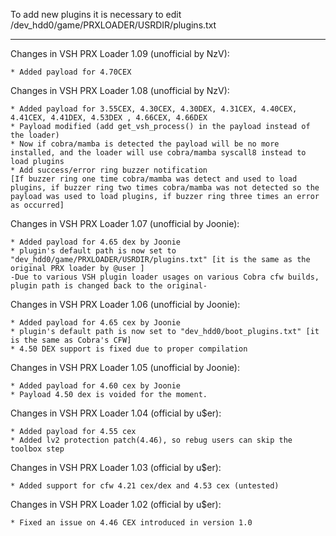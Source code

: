To add new plugins it is necessary to edit /dev_hdd0/game/PRXLOADER/USRDIR/plugins.txt 

-----------------------------------------------------------------------------------------------

Changes in VSH PRX Loader 1.09 (unofficial by NzV): 

	* Added payload for 4.70CEX

	
Changes in VSH PRX Loader 1.08 (unofficial by NzV): 

	* Added payload for 3.55CEX, 4.30CEX, 4.30DEX, 4.31CEX, 4.40CEX, 4.41CEX, 4.41DEX, 4.53DEX , 4.66CEX, 4.66DEX
	* Payload modified (add get_vsh_process() in the payload instead of the loader)
	* Now if cobra/mamba is detected the payload will be no more installed, and the loader will use cobra/mamba syscall8 instead to load plugins
	* Add success/error ring buzzer notification
	[If buzzer ring one time cobra/mamba was detect and used to load plugins, if buzzer ring two times cobra/mamba was not detected so the payload was used to load plugins, if buzzer ring three times an error as occurred]

	
Changes in VSH PRX Loader 1.07 (unofficial by Joonie): 

	* Added payload for 4.65 dex by Joonie 
	* plugin's default path is now set to "dev_hdd0/game/PRXLOADER/USRDIR/plugins.txt" [it is the same as the original PRX loader by @user ] 
	-Due to various VSH plugin loader usages on various Cobra cfw builds, plugin path is changed back to the original- 

	
Changes in VSH PRX Loader 1.06 (unofficial by Joonie): 

	* Added payload for 4.65 cex by Joonie
	* plugin's default path is now set to "dev_hdd0/boot_plugins.txt" [it is the same as Cobra's CFW] 
	* 4.50 DEX support is fixed due to proper compilation 
	
	
Changes in VSH PRX Loader 1.05 (unofficial by Joonie): 

	* Added payload for 4.60 cex by Joonie 
	* Payload 4.50 dex is voided for the moment. 

	
Changes in VSH PRX Loader 1.04 (official by u$er): 

	* Added payload for 4.55 cex 
	* Added lv2 protection patch(4.46), so rebug users can skip the toolbox step 

	
Changes in VSH PRX Loader 1.03 (official by u$er): 

	* Added support for cfw 4.21 cex/dex and 4.53 cex (untested) 

	
Changes in VSH PRX Loader 1.02 (official by u$er): 

	* Fixed an issue on 4.46 CEX introduced in version 1.0 

